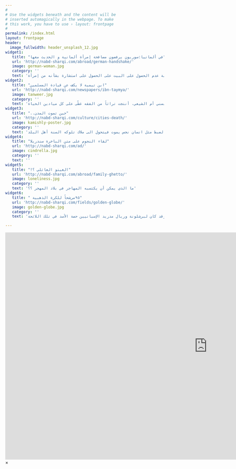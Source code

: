 ```yaml
---
#
# Use the widgets beneath and the content will be
# inserted automagically in the webpage. To make
# this work, you have to use › layout: frontpage
#
permalink: /index.html
layout: frontpage
header:
  image_fullwidth: header_unsplash_12.jpg
widget1:
   title: "في ألمانيا:سوريون يرفضون مصافحة إمرأة ألمانية و الحديث معها"
   url: 'http://nabd-sharqi.com/abroad/german-handshake/'
   image: german-woman.jpg
   category: ''
   text: 'رفضت عائلة سورية الحديث مع سيدة لديها شركة لتأجير البيوت لكونها إمرأة، شقراء و تنظر في عيون الرجال، و فضلت العائلة عدم الحصول على البيت على الحصول على استشارة بشأنه من إمرأة'
widget2:
   title: "ابن تيمية لا يكف عن قيادة المسلمين"
   url: 'http://nabd-sharqi.com/newspapers/ibn-taymya/'
   image: tanweer.jpg
   category: ''
   text: 'يشير المفكر الراحل محمد عابد الجابري إلى أن الدين الإسلامي دين فقه بشكل كبير، ويرى أن المدارس الفقهية، سواء منها ما كان منتسباً الى المذهب السني أم الشيعي، أنتجت تراثاً من الفقه غطّى على كل ميادين الحياة'
widget3:
   title: "..حين تموت المدن"
   url: 'http://nabd-sharqi.com/culture/cities-death/'
   image: kamishly-poster.jpg
   category: ''
   text: 'الكل يتغزل عبر هذا العالم الافتراضي بأرملة المدن ....قامشلو ...القامشلي ....قامشلية ...الأجمل ...الأروع ...الأكثر خيراً ....بالضبط مثل انسان نجس يموت فيتحول الى ملاك تلوكه السنة أهل البلد'
widget4:
   title: "لقاء النجوم على متن الباخرة سندريلا"
   url: 'http://nabd-sharqi.com/ad/'
   image: cindrella.jpg
   category: ''
   text: ''
widget5:
   title: "!الغيتو العائلي ؟"
   url: 'http://nabd-sharqi.com/abroad/family-ghetto/'
   image: loneliness.jpg
   category: ''
   text: 'ما الذي يمكن أن يكتسبه المهاجر في بلاد المهجر ؟؟'
widget6:
   title: " ٩٥مرشحاً للكرة الذهبية"
   url: 'http://nabd-sharqi.com/fields/golden-globe/'
   image: golden-globe.jpg
   category: ''
   text: 'كشف الاتحاد الدولي لكرة القدم عن لائحة تضم خمس و تسعين مرشحاً لجائزة الكرة الذهبية التي ينالها أفضل لاعب في العالم، وقد كان لبرشلونة وريال مدريد الإسبانيين حصة الأسد في تلك اللائحة'

---
```


<div id="videoModal" class="reveal-modal large" data-reveal="">
  <div class="flex-video widescreen vimeo" style="display: block;">
    <iframe width="1280" height="720" src="https://www.youtube.com/embed/3b5zCFSmVvU" frameborder="0" allowfullscreen></iframe>
  </div>
  <a class="close-reveal-modal">&#215;</a>
</div>
